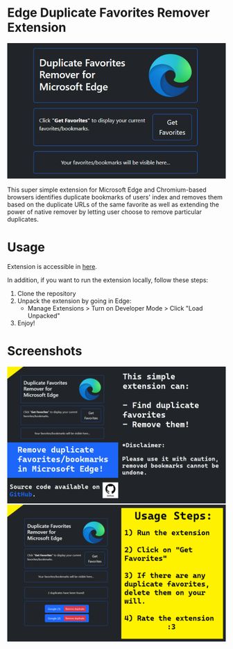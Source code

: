 # Edge Duplicate Favorites Remover Extension
![Screenshot 1](https://github.com/gokacinlar/Edge-Duplicate-Favorites-Remover-Extension/blob/main/screenshots/main.png)

This super simple extension for Microsoft Edge and Chromium-based browsers identifies duplicate bookmarks of users' index and removes them based on the duplicate URLs of the same favorite as well as extending the power of native remover by letting user choose to remove particular duplicates.

# Usage
Extension is accessible in [here](https://microsoftedge.microsoft.com/addons/detail/duplicate-favorites-remov/oniadjdhgdpkafdjnmmbnecpcmmjjlfm).

In addition, if you want to run the extension locally, follow these steps:

1. Clone the repository
2. Unpack the extension by going in Edge:
   - Manage Extensions > Turn on Developer Mode > Click "Load Unpacked"
3. Enjoy!

# Screenshots
![Screenshot 2](https://github.com/gokacinlar/Edge-Duplicate-Favorites-Remover-Extension/blob/main/screenshots/first.png)
![Screenshot 3](https://github.com/gokacinlar/Edge-Duplicate-Favorites-Remover-Extension/blob/main/screenshots/second.png)
